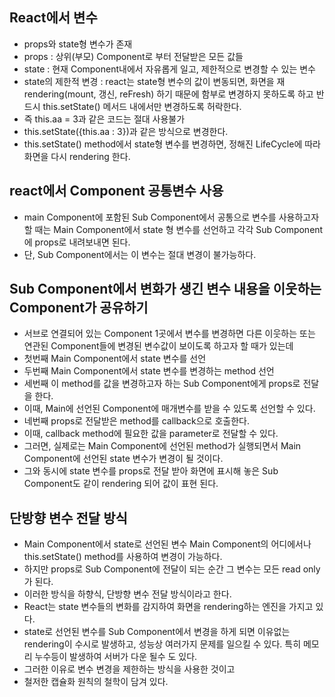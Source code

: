 ## React에서 변수

- props와 state형 변수가 존재
- props : 상위(부모) Component로 부터 전달받은 모든 값들
- state : 현재 Component내에서 자유롭게 일고, 제한적으로 변경할 수 있는 변수
- state의 제한적 변경 : react는 state형 변수의 값이 변동되면, 화면을 재 rendering(mount, 갱신, reFresh) 하기 때문에 함부로 변경하지 못하도록 하고 반드시 this.setState() 메서드 내에서만 변경하도록 허락한다.
- 즉 this.aa = 3과 같은 코드는 절대 사용불가
- this.setState({this.aa : 3})과 같은 방식으로 변경한다.
- this.setState() method에서 state형 변수를 변경하면, 정해진 LifeCycle에 따라 화면을 다시 rendering 한다.

## react에서 Component 공통변수 사용

- main Component에 포함된 Sub Component에서 공통으로 변수를 사용하고자 할 때는 Main Component에서 state 형 변수를 선언하고 각각 Sub Component에 props로 내려보내면 된다.
- 단, Sub Component에서는 이 변수는 절대 변경이 불가능하다.

## Sub Component에서 변화가 생긴 변수 내용을 이웃하는 Component가 공유하기

- 서브로 연결되어 있는 Component 1곳에서 변수를 변경하면 다른 이웃하는 또는 연관된 Component들에 변경된 변수값이 보이도록 하고자 할 때가 있는데
- 첫번째 Main Component에서 state 변수를 선언
- 두번째 Main Component에서 state 변수를 변경하는 method 선언
- 세번째 이 method를 값을 변경하고자 하는 Sub Component에게 props로 전달을 한다.
- 이때, Main에 선언된 Component에 매개변수를 받을 수 있도록 선언할 수 있다.
- 네번째 props로 전달받은 method를 callback으로 호출한다.
- 이때, callback method에 필요한 값을 parameter로 전달할 수 있다.
- 그러면, 실제로는 Main Component에 선언된 method가 실행되면서 Main Component에 선언된 state 변수가 변경이 될 것이다.
- 그와 동시에 state 변수를 props로 전달 받아 화면에 표시해 놓은 Sub Component도 같이 rendering 되어 값이 표현 된다.

## 단방향 변수 전달 방식

- Main Component에서 state로 선언된 변수 Main Component의 어디에서나 this.setState() method를 사용하여 변경이 가능하다.
- 하지만 props로 Sub Component에 전달이 되는 순간 그 변수는 모든 read only가 된다.
- 이러한 방식을 하향식, 단방향 변수 전달 방식이라고 한다.
- React는 state 변수들의 변화를 감지하여 화면을 rendering하는 엔진을 가지고 있다.
- state로 선언된 변수를 Sub Component에서 변경을 하게 되면 이유없는 rendering이 수시로 발생하고, 성능상 여러가지 문제를 일으킬 수 있다. 특히 메모리 누수등이 발생하여 서버가 다운 될수 도 있다.
- 그러한 이유로 변수 변경을 제한하는 방식을 사용한 것이고
- 철저한 캡슐화 원칙의 철학이 담겨 있다.

